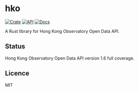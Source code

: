 hko
===

[![Crate](https://img.shields.io/crates/v/hko.svg)](https://crates.io/crates/hko)
[![API](https://img.shields.io/badge/API-1.7-blue.svg)](https://www.hko.gov.hk/en/abouthko/opendata_intro.htm)
[![Docs](https://docs.rs/hko/badge.svg)](https://docs.rs/hko)

A Rust library for Hong Kong Observatory Open Data API.

## Status

Hong Kong Observatory Open Data API version 1.6 full coverage.

## Licence

MIT

